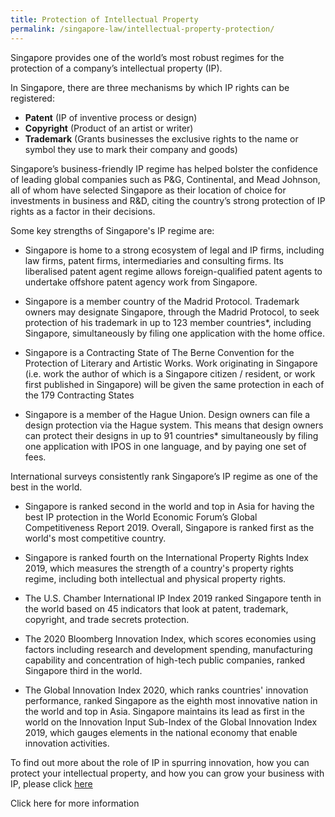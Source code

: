 ```yaml
---
title: Protection of Intellectual Property
permalink: /singapore-law/intellectual-property-protection/
---
```


Singapore provides one of the world’s most robust regimes for the protection of a company’s intellectual property (IP). 

In Singapore, there are three mechanisms by which IP rights can be registered:

 - **Patent** (IP of inventive process or design)
 - **Copyright** (Product of an artist or writer)
 - **Trademark** (Grants businesses the exclusive rights to the name or symbol they use to mark their company and goods)
   
Singapore’s business-friendly IP regime has helped bolster the confidence of leading global companies such as P&G, Continental, and Mead Johnson, all of whom have selected Singapore as their location of choice for investments in business and R&D, citing the country’s strong protection of IP rights as a factor in their decisions.

Some key strengths of Singapore's IP regime are:
- Singapore is home to a strong ecosystem of legal and IP firms, including law firms, patent firms, intermediaries and consulting firms. Its liberalised patent agent regime allows foreign-qualified patent agents to undertake offshore patent agency work from Singapore. 

- Singapore is a member country of the Madrid Protocol. Trademark owners may designate Singapore, through the Madrid Protocol, to seek protection of his trademark in up to 123 member countries*, including Singapore, simultaneously by filing one application with the home office. 

- Singapore is a Contracting State of The Berne Convention for the Protection of Literary and Artistic Works. Work originating in Singapore (i.e. work the author of which is a Singapore citizen / resident, or work first published in Singapore) will be given the same protection in each of the 179 Contracting States

- Singapore is a member of the Hague Union. Design owners can file a design protection via the Hague system. This means that design owners can protect their designs in up to 91 countries* simultaneously by filing one application with IPOS in one language, and by paying one set of fees.


International surveys consistently rank Singapore’s IP regime as one of the best in the world.

- Singapore is ranked second in the world and top in Asia for having the best IP protection in the World Economic Forum’s Global Competitiveness Report 2019. Overall, Singapore is ranked first as the world's most competitive country.

- Singapore is ranked fourth on the International Property Rights Index 2019, which measures the strength of a country's property rights regime, including both intellectual and physical property rights.

- The U.S. Chamber International IP Index 2019 ranked Singapore tenth in the world based on 45 indicators that look at patent, trademark, copyright, and trade secrets protection.

- The 2020 Bloomberg Innovation Index, which scores economies using factors including research and development spending, manufacturing capability and concentration of high-tech public companies, ranked Singapore third in the world.

- The Global Innovation Index 2020, which ranks countries' innovation performance, ranked Singapore as the eighth most innovative nation in the world and top in Asia. Singapore maintains its lead as first in the world on the Innovation Input Sub-Index of the Global Innovation Index 2019, which gauges elements in the national economy that enable innovation activities.
 

To find out more about the role of IP in spurring innovation, how you can protect your intellectual property, and how you can grow your business with IP, please click [here](https://www.ipos.gov.sg/)
 


 
 


Click here for more information
